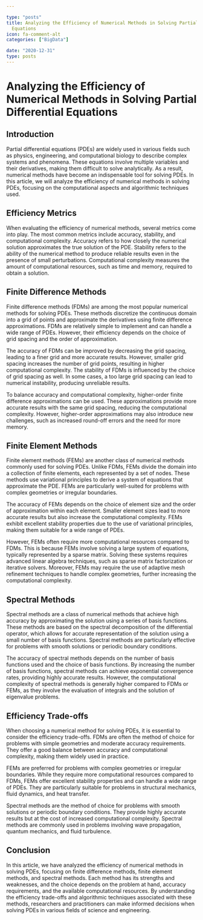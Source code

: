 ```yaml
---

type: "posts"
title: Analyzing the Efficiency of Numerical Methods in Solving Partial Differential
  Equations
icon: fa-comment-alt
categories: ["BigData"]

date: "2020-12-31"
type: posts
---
```





# Analyzing the Efficiency of Numerical Methods in Solving Partial Differential Equations

## Introduction

Partial differential equations (PDEs) are widely used in various fields such as physics, engineering, and computational biology to describe complex systems and phenomena. These equations involve multiple variables and their derivatives, making them difficult to solve analytically. As a result, numerical methods have become an indispensable tool for solving PDEs. In this article, we will analyze the efficiency of numerical methods in solving PDEs, focusing on the computational aspects and algorithmic techniques used.

## Efficiency Metrics

When evaluating the efficiency of numerical methods, several metrics come into play. The most common metrics include accuracy, stability, and computational complexity. Accuracy refers to how closely the numerical solution approximates the true solution of the PDE. Stability refers to the ability of the numerical method to produce reliable results even in the presence of small perturbations. Computational complexity measures the amount of computational resources, such as time and memory, required to obtain a solution.

## Finite Difference Methods

Finite difference methods (FDMs) are among the most popular numerical methods for solving PDEs. These methods discretize the continuous domain into a grid of points and approximate the derivatives using finite difference approximations. FDMs are relatively simple to implement and can handle a wide range of PDEs. However, their efficiency depends on the choice of grid spacing and the order of approximation.

The accuracy of FDMs can be improved by decreasing the grid spacing, leading to a finer grid and more accurate results. However, smaller grid spacing increases the number of grid points, resulting in higher computational complexity. The stability of FDMs is influenced by the choice of grid spacing as well. In some cases, a too large grid spacing can lead to numerical instability, producing unreliable results.

To balance accuracy and computational complexity, higher-order finite difference approximations can be used. These approximations provide more accurate results with the same grid spacing, reducing the computational complexity. However, higher-order approximations may also introduce new challenges, such as increased round-off errors and the need for more memory.

## Finite Element Methods

Finite element methods (FEMs) are another class of numerical methods commonly used for solving PDEs. Unlike FDMs, FEMs divide the domain into a collection of finite elements, each represented by a set of nodes. These methods use variational principles to derive a system of equations that approximate the PDE. FEMs are particularly well-suited for problems with complex geometries or irregular boundaries.

The accuracy of FEMs depends on the choice of element size and the order of approximation within each element. Smaller element sizes lead to more accurate results but also increase the computational complexity. FEMs exhibit excellent stability properties due to the use of variational principles, making them suitable for a wide range of PDEs.

However, FEMs often require more computational resources compared to FDMs. This is because FEMs involve solving a large system of equations, typically represented by a sparse matrix. Solving these systems requires advanced linear algebra techniques, such as sparse matrix factorization or iterative solvers. Moreover, FEMs may require the use of adaptive mesh refinement techniques to handle complex geometries, further increasing the computational complexity.

## Spectral Methods

Spectral methods are a class of numerical methods that achieve high accuracy by approximating the solution using a series of basis functions. These methods are based on the spectral decomposition of the differential operator, which allows for accurate representation of the solution using a small number of basis functions. Spectral methods are particularly effective for problems with smooth solutions or periodic boundary conditions.

The accuracy of spectral methods depends on the number of basis functions used and the choice of basis functions. By increasing the number of basis functions, spectral methods can achieve exponential convergence rates, providing highly accurate results. However, the computational complexity of spectral methods is generally higher compared to FDMs or FEMs, as they involve the evaluation of integrals and the solution of eigenvalue problems.

## Efficiency Trade-offs

When choosing a numerical method for solving PDEs, it is essential to consider the efficiency trade-offs. FDMs are often the method of choice for problems with simple geometries and moderate accuracy requirements. They offer a good balance between accuracy and computational complexity, making them widely used in practice.

FEMs are preferred for problems with complex geometries or irregular boundaries. While they require more computational resources compared to FDMs, FEMs offer excellent stability properties and can handle a wide range of PDEs. They are particularly suitable for problems in structural mechanics, fluid dynamics, and heat transfer.

Spectral methods are the method of choice for problems with smooth solutions or periodic boundary conditions. They provide highly accurate results but at the cost of increased computational complexity. Spectral methods are commonly used in problems involving wave propagation, quantum mechanics, and fluid turbulence.

## Conclusion

In this article, we have analyzed the efficiency of numerical methods in solving PDEs, focusing on finite difference methods, finite element methods, and spectral methods. Each method has its strengths and weaknesses, and the choice depends on the problem at hand, accuracy requirements, and the available computational resources. By understanding the efficiency trade-offs and algorithmic techniques associated with these methods, researchers and practitioners can make informed decisions when solving PDEs in various fields of science and engineering.